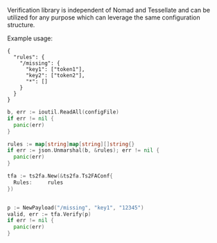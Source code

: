 Verification library is independent of Nomad and Tessellate and can be utilized for any purpose which can leverage the same configuration structure.

Example usage:

```config
{
  "rules": {
    "/missing": {
      "key1": ["token1"],
      "key2": ["token2"],
      "*": []
    }
  }
}
````

```go
b, err := ioutil.ReadAll(configFile)
if err != nil {
  panic(err)
}

rules := map[string]map[string][]string{}
if err := json.Unmarshal(b, &rules); err != nil {
  panic(err)
}

tfa := ts2fa.New(&ts2fa.Ts2FAConf{
  Rules:     rules
})


p := NewPayload("/missing", "key1", "12345")
valid, err := tfa.Verify(p)
if err != nil {
  panic(err)
}
```
